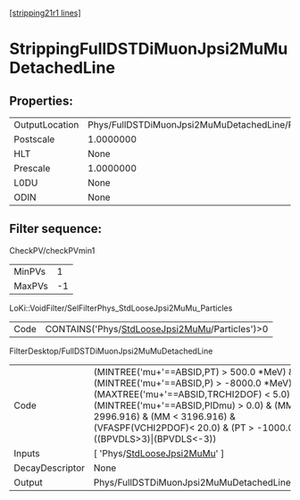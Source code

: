 [[stripping21r1 lines]](./stripping21r1-index)

# StrippingFullDSTDiMuonJpsi2MuMuDetachedLine

## Properties:

|                |                                                   |
|----------------|---------------------------------------------------|
| OutputLocation | Phys/FullDSTDiMuonJpsi2MuMuDetachedLine/Particles |
| Postscale      | 1.0000000                                         |
| HLT            | None                                              |
| Prescale       | 1.0000000                                         |
| L0DU           | None                                              |
| ODIN           | None                                              |

## Filter sequence:

CheckPV/checkPVmin1

|        |     |
|--------|-----|
| MinPVs | 1   |
| MaxPVs | -1  |

LoKi::VoidFilter/SelFilterPhys_StdLooseJpsi2MuMu_Particles

|      |                                                                                                      |
|------|------------------------------------------------------------------------------------------------------|
| Code | CONTAINS('Phys/[StdLooseJpsi2MuMu](./stripping21r1-commonparticles-stdloosejpsi2mumu)/Particles')\>0 |

FilterDesktop/FullDSTDiMuonJpsi2MuMuDetachedLine

|                 |                                                                                                                                                                                                                                                                                             |
|-----------------|---------------------------------------------------------------------------------------------------------------------------------------------------------------------------------------------------------------------------------------------------------------------------------------------|
| Code            | (MINTREE('mu+'==ABSID,PT) \> 500.0 \*MeV) & (MINTREE('mu+'==ABSID,P) \> -8000.0 \*MeV) & (MAXTREE('mu+'==ABSID,TRCHI2DOF) \< 5.0) & (MINTREE('mu+'==ABSID,PIDmu) \> 0.0) & (MM \> 2996.916) & (MM \< 3196.916) & (VFASPF(VCHI2PDOF)\< 20.0) & (PT \> -1000.0) & ((BPVDLS\>3)\|(BPVDLS\<-3)) |
| Inputs          | [ 'Phys/[StdLooseJpsi2MuMu](./stripping21r1-commonparticles-stdloosejpsi2mumu)' ]                                                                                                                                                                                                         |
| DecayDescriptor | None                                                                                                                                                                                                                                                                                        |
| Output          | Phys/FullDSTDiMuonJpsi2MuMuDetachedLine/Particles                                                                                                                                                                                                                                           |

